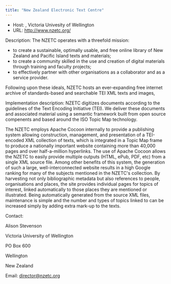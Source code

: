 ```yaml
---
title: "New Zealand Electronic Text Centre"
---
```





* Host: , Victoria Univesity of Wellington
* URL: <http://www.nzetc.org/>



Description:
 The NZETC operates with a threefold mission:
 


* to create a sustainable, optimally usable, and free online library of New Zealand
 and Pacific Island texts and materials;
* to create a community skilled in the use and creation of digital materials through
 training and faculty projects;
* to effectively partner with other organisations as a collaborator and as a service
 provider.


Following upon these ideals, NZETC hosts an ever-expanding free internet archive of
 standards-based and searchable TEI XML texts and images,



Implementation description:
 NZETC digitizes documents according to the guidelines of the Text Encoding Initiative
 (TEI). We deliver these documents and associated material using a semantic framework
 built from open source compenents and based around the ISO Topic Map technology.
 



 The NZETC employs Apache Cocoon internally to provide a publishing system allowing
 construction, management, and presentation of a TEI-encoded XML collection of texts,
 which is integrated in a Topic Map frame to produce a nationally important website
 containing more than 40,000 pages and over half-a-million hyperlinks. The use of Apache
 Cocoon allows the NZETC to easily provide multiple outputs (HTML, ePub, PDF, etc)
 from a single XML source file. Among other benefits of this system, the generation
 of such a large, well-interconnected website results in a high Google ranking for
 many of the subjects mentioned in the NZETC's collection. By harvesting not only bibliographic
 metadata but also references to people, organisations and places, the site provides
 individual pages for topics of interest, linked automatically to those places they
 are mentioned or illustrated. Being automatically generated from the source XML files,
 maintenance is simple and the number and types of topics linked to can be increased
 simply by adding extra mark-up to the texts.
 



Contact: 



Alison Stevenson



Victoria University of Wellington


PO Box 600 


Wellington


New Zealand


Email: [director@nzetc.org](mailto:director@nzetc.org)






